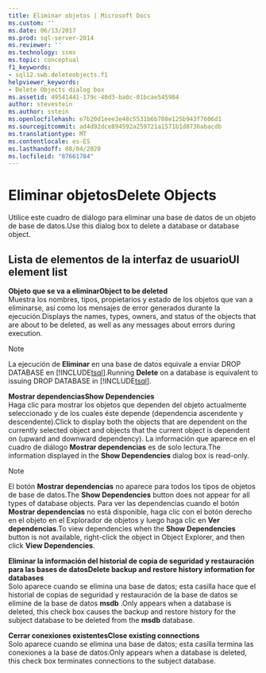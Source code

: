 ```yaml
---
title: Eliminar objetos | Microsoft Docs
ms.custom: ''
ms.date: 06/13/2017
ms.prod: sql-server-2014
ms.reviewer: ''
ms.technology: ssms
ms.topic: conceptual
f1_keywords:
- sql12.swb.deleteobjects.f1
helpviewer_keywords:
- Delete Objects dialog box
ms.assetid: 49541441-179c-40d3-ba0c-01bcae545984
author: stevestein
ms.author: sstein
ms.openlocfilehash: e7b20d1eee3e48c5531b6b788e125b943f7606d1
ms.sourcegitcommit: ad4d92dce894592a259721a1571b1d8736abacdb
ms.translationtype: MT
ms.contentlocale: es-ES
ms.lasthandoff: 08/04/2020
ms.locfileid: "87661784"
---
```

# <a name="delete-objects"></a><span data-ttu-id="2f2e3-102">Eliminar objetos</span><span class="sxs-lookup"><span data-stu-id="2f2e3-102">Delete Objects</span></span>
  <span data-ttu-id="2f2e3-103">Utilice este cuadro de diálogo para eliminar una base de datos de un objeto de base de datos.</span><span class="sxs-lookup"><span data-stu-id="2f2e3-103">Use this dialog box to delete a database or database object.</span></span>  
  
## <a name="ui-element-list"></a><span data-ttu-id="2f2e3-104">Lista de elementos de la interfaz de usuario</span><span class="sxs-lookup"><span data-stu-id="2f2e3-104">UI element list</span></span>  
 <span data-ttu-id="2f2e3-105">**Objeto que se va a eliminar**</span><span class="sxs-lookup"><span data-stu-id="2f2e3-105">**Object to be deleted**</span></span>  
 <span data-ttu-id="2f2e3-106">Muestra los nombres, tipos, propietarios y estado de los objetos que van a eliminarse, así como los mensajes de error generados durante la ejecución.</span><span class="sxs-lookup"><span data-stu-id="2f2e3-106">Displays the names, types, owners, and status of the objects that are about to be deleted, as well as any messages about errors during execution.</span></span>  
  
> [!NOTE]  
>  <span data-ttu-id="2f2e3-107">La ejecución de **Eliminar** en una base de datos equivale a enviar DROP DATABASE en [!INCLUDE[tsql](../../includes/tsql-md.md)].</span><span class="sxs-lookup"><span data-stu-id="2f2e3-107">Running **Delete** on a database is equivalent to issuing DROP DATABASE in [!INCLUDE[tsql](../../includes/tsql-md.md)].</span></span>  
  
 <span data-ttu-id="2f2e3-108">**Mostrar dependencias**</span><span class="sxs-lookup"><span data-stu-id="2f2e3-108">**Show Dependencies**</span></span>  
 <span data-ttu-id="2f2e3-109">Haga clic para mostrar los objetos que dependen del objeto actualmente seleccionado y de los cuales éste depende (dependencia ascendente y descendente).</span><span class="sxs-lookup"><span data-stu-id="2f2e3-109">Click to display both the objects that are dependent on the currently selected object and objects that the current object is dependent on (upward and downward dependency).</span></span> <span data-ttu-id="2f2e3-110">La información que aparece en el cuadro de diálogo **Mostrar dependencias** es de solo lectura.</span><span class="sxs-lookup"><span data-stu-id="2f2e3-110">The information displayed in the **Show Dependencies** dialog box is read-only.</span></span>  
  
> [!NOTE]  
>  <span data-ttu-id="2f2e3-111">El botón **Mostrar dependencias** no aparece para todos los tipos de objetos de base de datos.</span><span class="sxs-lookup"><span data-stu-id="2f2e3-111">The **Show Dependencies** button does not appear for all types of database objects.</span></span> <span data-ttu-id="2f2e3-112">Para ver las dependencias cuando el botón **Mostrar dependencias** no está disponible, haga clic con el botón derecho en el objeto en el Explorador de objetos y luego haga clic en **Ver dependencias**.</span><span class="sxs-lookup"><span data-stu-id="2f2e3-112">To view dependencies when the **Show Dependencies** button is not available, right-click the object in Object Explorer, and then click **View Dependencies**.</span></span>  
  
 <span data-ttu-id="2f2e3-113">**Eliminar la información del historial de copia de seguridad y restauración para las bases de datos**</span><span class="sxs-lookup"><span data-stu-id="2f2e3-113">**Delete backup and restore history information for databases**</span></span>  
 <span data-ttu-id="2f2e3-114">Solo aparece cuando se elimina una base de datos; esta casilla hace que el historial de copias de seguridad y restauración de la base de datos se elimine de la base de datos **msdb** .</span><span class="sxs-lookup"><span data-stu-id="2f2e3-114">Only appears when a database is deleted, this check box causes the backup and restore history for the subject database to be deleted from the **msdb** database.</span></span>  
  
 <span data-ttu-id="2f2e3-115">**Cerrar conexiones existentes**</span><span class="sxs-lookup"><span data-stu-id="2f2e3-115">**Close existing connections**</span></span>  
 <span data-ttu-id="2f2e3-116">Solo aparece cuando se elimina una base de datos; esta casilla termina las conexiones a la base de datos.</span><span class="sxs-lookup"><span data-stu-id="2f2e3-116">Only appears when a database is deleted, this check box terminates connections to the subject database.</span></span>  
  
  
